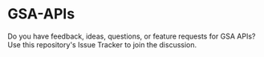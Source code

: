 GSA-APIs
========

Do you have feedback, ideas, questions, or feature requests for GSA APIs?  Use this repository's Issue Tracker to join the discussion.